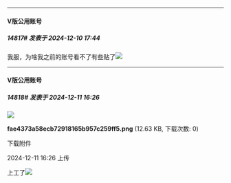 ﻿
*****

####  V版公用账号  
##### 14817#       发表于 2024-12-10 17:44

我服，为啥我之前的账号看不了有些贴了<img src="https://static.saraba1st.com/image/smiley/face2017/126.png" referrerpolicy="no-referrer">


*****

####  V版公用账号  
##### 14818#       发表于 2024-12-11 16:26

<img src="https://img.saraba1st.com/forum/202412/11/162615kk5nlfsxysx9ekmn.png" referrerpolicy="no-referrer">

<strong>fae4373a58ecb72918165b957c259ff5.png</strong> (12.63 KB, 下载次数: 0)

下载附件

2024-12-11 16:26 上传

上工了<img src="https://static.saraba1st.com/image/smiley/face2017/034.png" referrerpolicy="no-referrer">

